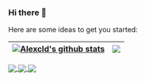 ### Hi there 👋

Here are some ideas to get you started:
<!--
- 🔭 I’m currently working on ...
- 🌱 I’m currently learning ...
- 👯 I’m looking to collaborate on ...
- 🤔 I’m looking for help with ...
- 💬 Ask me about ...
- 📫 How to reach me: ...
- 😄 Pronouns: ...
- ⚡ Fun fact: ...
-->
| <a href="https://github.com/alexclownfish/alexclownfish"><img align="center" src="https://github-readme-stats.vercel.app/api?username=alexclownfish&show_icons=true&include_all_commits=true&theme=buefy&hide_border=true" alt="Alexcld's github stats" /></a> | <a href="https://github.com/alexclownfish/alexclownfish"><img align="center" src="https://github-readme-stats.vercel.app/api/top-langs/?username=alexclownfish&layout=compact&theme=buefy&hide_border=true" /></a> |
| ------------- | ------------- |

<a href="https://github.com/alexclownfish/k8s-monitor">
  <img align="center" src="https://github-readme-stats.vercel.app/api/pin/?username=alexclownfish&repo=k8s-monitor&theme=buefy" />
</a>
<a href="https://github.com/alexclownfish/jenkins_pipeline">
  <img align="center" src="https://github-readme-stats.vercel.app/api/pin/?username=alexclownfish&repo=jenkins_pipeline&theme=buefy" />
</a>
<a href="https://github.com/alexclownfish/Scripts">
  <img align="center" src="https://github-readme-stats.vercel.app/api/pin/?username=alexclownfish&repo=Scripts&theme=buefy" />
</a>
